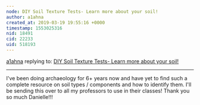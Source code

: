 ```yaml
---
node: DIY Soil Texture Tests- Learn more about your soil! 
author: a1ahna
created_at: 2019-03-19 19:55:16 +0000
timestamp: 1553025316
nid: 18491
cid: 22233
uid: 518193
---
```




[a1ahna](../profile/a1ahna) replying to: [DIY Soil Texture Tests- Learn more about your soil! ](../notes/DanielleS/03-08-2019/diy-soil-texture-tests-learn-more-about-your-soil)

----
I've been doing archaeology for 6+ years now and have yet to find such a complete resource on soil types / components and how to identify them.  I'll be sending this over to all my professors to use in their classes!  Thank you so much Danielle!!!